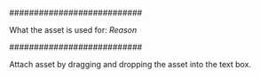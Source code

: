 ###########################

What the asset is used for: *Reason*

###########################

Attach asset by dragging and dropping the asset into the text box.
